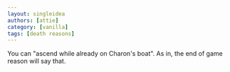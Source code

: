 ```yaml
---
layout: singleidea
authors: [attie]
category: [vanilla]
tags: [death reasons]
---
```

You can "ascend while already on Charon's boat". As in, the end of game reason will say that.
